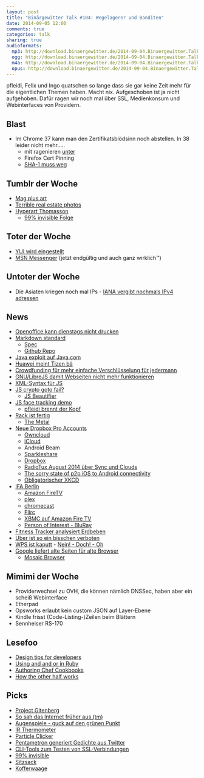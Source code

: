 ```yaml
---
layout: post
title: "Binärgewitter Talk #104: Wegelagerer und Banditen"
date: 2014-09-05 12:00
comments: true
categories: talk
sharing: true
audioformats:
  mp3: http://download.binaergewitter.de/2014-09-04.Binaergewitter.Talk.104.mp3
  ogg: http://download.binaergewitter.de/2014-09-04.Binaergewitter.Talk.104.ogg
  m4a: http://download.binaergewitter.de/2014-09-04.Binaergewitter.Talk.104.m4a
  opus: http://download.binaergewitter.de/2014-09-04.Binaergewitter.Talk.104.opus
---
```

pfleidi, Felix und Ingo quatschen so lange dass sie gar keine Zeit mehr für die eigentlichen Themen haben. Macht nix. Aufgeschoben ist ja nicht aufgehoben. Dafür ragen wir noch mal über SSL, Medienkonsum und Webinterfaces von Providern.

## Blast

- Im Chrome 37 kann man den Zertifikatsblödsinn noch abstellen. In 38 leider nicht mehr.....
  * mit ragenieren [unter]( https://groups.google.com/a/chromium.org/d/msg/chromium-discuss/3I5nNe05Uuw/_yv8tHJ4G4wJ )
  * Firefox Cert Pinning 
  * [SHA-1 muss weg](http://www.heise.de/security/meldung/Google-Chrome-soll-SHA-1-vertreiben-2297794.html )

## Tumblr der Woche

- [Mag plus art]( http://magplusart.tumblr.com/ )
- [Terrible real estate photos]( http://terriblerealestateagentphotos.com/ )
- [Hyperart Thomasson]( http://hyperartthomasson.tumblr.com/ )
  * [99% invisible Folge]( http://99percentinvisible.org/episode/thomassons/ )

## Toter der Woche

- [YUI wird eingestellt]( http://yahooeng.tumblr.com/post/96098168666/important-announcement-regarding-yui )
- [MSN Messenger]( http://www.bbc.com/news/technology-28987797 ) (jetzt endgültig und auch ganz wirklich™)

## Untoter der Woche

- Die Asiaten kriegen noch mal IPs - [IANA vergibt nochmals IPv4 adressen]( https://blog.apnic.net/2014/09/04/apnic-receives-an-ipv4-12-from-iana/ )

## News

- [Openoffice kann dienstags nicht drucken]( https://bugs.launchpad.net/ubuntu/+source/cupsys/+bug/255161/comments/28 )
- [Markdown standard]( http://standardmarkdown.com/ )
  * [Spec]( http://jgm.github.io/stmd/spec.html )
  * [Github Repo]( https://github.com/jgm/stmd )
- [Java exploit auf Java.com](http://www.heise.de/security/meldung/Exploit-Kit-auf-Java-com-2304864.html )
- [Huawei meint Tizen bä](http://www.pro-linux.de/news/1/21442/laut-huawei-hat-tizen-keine-chance-im-markt.html )
- [Crowdfunding für mehr einfache Verschlüsselung für jedermann](https://www.indiegogo.com/projects/kinko-me-pretty-easy-privacy )
- [GNU/LibreJS damit Webseiten nicht mehr funktionieren]( http://www.gnu.org/software/librejs/ )
- [XML-Syntax für JS]( http://facebook.github.io/jsx/ )
- [JS crypto goto fail?]( http://blog.kotowicz.net/2014/07/js-crypto-goto-fail.html )
  * [JS Beautifier]( http://jsbeautifier.org/ )
- [JS face tracking demo]( http://kdzwinel.github.io/JS-face-tracking-demo/ )
  * [pfleidi brennt der Kopf]( https://imgur.com/qlLSl4O )
- [Rack ist fertig]( https://groups.google.com/d/msg/rack-devel/P8oOycVBaH0/1bm4eERJWPQJ )
  * [The Metal]( https://github.com/tenderlove/the_metal )
- [Neue Dropbox Pro Accounts]( https://www.dropbox.com/pro?oqa=pro_announce_hp )
  * [Owncloud]( https://owncloud.org/ )
  * [iCloud]( https://www.icloud.com/ )
  * Android Beam
  * [Sparkleshare]( http://sparkleshare.org/ )
  * [Dropbox]( https://www.dropbox.com/ )
  * [RadioTux August 2014 über Sync und Clouds]( http://www.radiotux.de/index.php?/archives/7989-RadioTux-Sendung-August-2014.html )
  * [The sorry state of p2p iOS to Android connectivity]( http://blog.moritzhaarmann.de/blog/2014/04/27/sorry-state-of-p2p/ )
  * [Obligatorischer XKCD]( http://xkcd.com/949/ )
- [IFA Berlin](http://ifa-berlin.com/de/ )
  * [Amazon FireTV](http://www.amazon.de/gp/product/B00KQEIMY6/ref=as_li_tl?ie=UTF8&camp=1638&creative=19454&creativeASIN=B00KQEIMY6&linkCode=as2&tag=trektrip )
  * [plex](https://plex.tv/ )
  * [chromecast](http://www.google.com/intl/en/chrome/devices/chromecast/ )
  * [Flirc]( https://flirc.tv/ )
  * [XBMC auf Amazon Fire TV]( http://wiki.xbmc.org/index.php?title=Amazon_Fire_TV )
  * [Person of Interest - BluRay](http://www.amazon.de/gp/product/B00BEREAFO/ref=as_li_tl?ie=UTF8&camp=1638&creative=19454&creativeASIN=B00BEREAFO&linkCode=as2&tag=trektrip )
- [Fitness Tracker analysiert Erdbeben]( http://wrd.cm/1ztKStE )
- [Uber ist so ein bisschen verboten]( http://www.heise.de/newsticker/meldung/Mitfahr-Apps-Uber-bundesweit-untersagt-2305841.html )
- [WPS ist kaputt]( http://www.heise.de/newsticker/meldung/WLAN-Sicherheitsluecke-WPS-PIN-laesst-sich-manchmal-errechnen-2305568.html ) - [Nein! - Doch! - Oh]( https://www.youtube.com/watch?v=w4aLThuU008 )
- [Google liefert alte Seiten für alte Browser]( http://www.bbc.com/news/technology-29012038 )
  * [Mosaic Browser]( https://en.wikipedia.org/wiki/Mosaic_web_browser )

## Mimimi der Woche

- Providerwechsel zu OVH, die können nämlich DNSSec, haben aber ein scheiß Webinterface
- Etherpad
- Opsworks erlaubt kein custom JSON auf Layer-Ebene
- Kindle frisst (Code-Listing-)Zeilen beim Blättern
- Sennheiser RS-170

## Lesefoo

- [Design tips for developers]( http://www.duetapp.com/blog/design-tips-for-developers/ )
- [Using and and or in Ruby]( http://devblog.avdi.org/2010/08/02/using-and-and-or-in-ruby )
- [Authoring Chef Cookbooks]( http://vialstudios.com/guide-authoring-cookbooks.html )
- [How the other half works]( http://michaelochurch.wordpress.com/2014/07/13/how-the-other-half-works-an-adventure-in-the-low-status-of-software-engineers/ )

## Picks

- [Project Gitenberg]( http://gitenberg.github.io/ )
- [So sah das Internet früher aus (tm)]( http://www.theverge.com/2014/8/22/6054573/check-out-the-first-generation-of-your-favorite-websites )
- [Augenspiele - guck auf den grünen Punkt]( http://img-9gag-lol.9cache.com/photo/aOyb4y2_460sa_v1.gif )
- [IR Thermometer]( http://amzn.to/1r2wgy8 )
- [Particle Clicker]( http://particle-clicker.web.cern.ch/particle-clicker/ )
- [Pentametron generiert Gedichte aus Twitter]( https://twitter.com/pentametron )
- [CLI-Tools zum Testen von SSL-Verbindungen]( http://superuser.com/questions/346958/can-the-telnet-netcat-client-communicate-over-ssl )
- [99% invisible]( http://99percentinvisible.org/ )
- [Sitzsack]( http://amzn.to/1BdrF36 )
- [Kofferwaage]( http://www.amazon.de/dp/B004P4Q13M?tag=pfleidi-21 )

